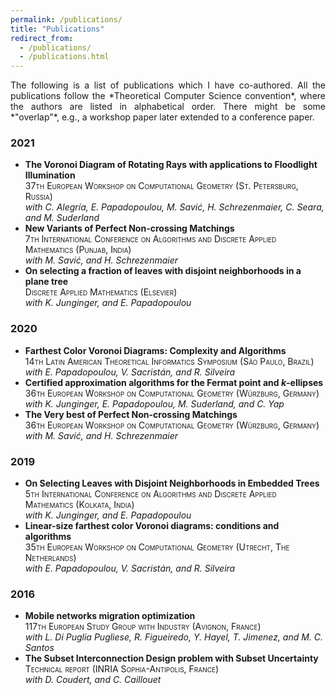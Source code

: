 ```yaml
---
permalink: /publications/
title: "Publications"
redirect_from: 
  - /publications/
  - /publications.html
---
```


<!-- The following is a list of publications which I have co-authored, and were presented in journals, conferences, workshops, etc.
All the publications follow the *Theoretical Computer Science convention*, where the authors are listed in alphabetical order.
There might be some *"overlap"*, e.g., a *(short)* workshop paper might later extend and appear as a *(full)* conference paper.
 -->
 <div style="text-align: justify">  
The following is a list of publications which I have co-authored.
All the publications follow the *Theoretical Computer Science convention*, where the authors are listed in alphabetical order.
There might be some *"overlap"*, e.g., a workshop paper later extended to a conference paper.
</div>


### 2021
- **The Voronoi Diagram of Rotating Rays with applications to Floodlight Illumination**\
	<span style="font-variant:small-caps;">37th European Workshop on Computational Geometry (St. Petersburg, Russia)</span>\
	*with C. Alegría, E. Papadopoulou, M. Savić, H. Schrezenmaier, C. Seara, and M. Suderland*
- **New Variants of Perfect Non-crossing Matchings**\
	<span style="font-variant:small-caps;">7th International Conference on Algorithms and Discrete Applied Mathematics (Punjab, India)</span>\
	*with M. Savić, and H. Schrezenmaier*
- **On selecting a fraction of leaves with disjoint neighborhoods in a plane tree**\
	<span style="font-variant:small-caps;">Discrete Applied Mathematics (Elsevier)</span>\
	*with K. Junginger, and E. Papadopoulou*


### 2020
- **Farthest Color Voronoi Diagrams: Complexity and Algorithms**\
	<span style="font-variant:small-caps;">14th Latin American Theoretical Informatics Symposium (São Paulo, Brazil)</span>\
	*with E. Papadopoulou, V. Sacristán, and R. Silveira*
- **Certified approximation algorithms for the Fermat point and $k$-ellipses**\
	<span style="font-variant:small-caps;">36th European Workshop on Computational Geometry (Würzburg, Germany)</span>\
	*with K. Junginger, E. Papadopoulou, M. Suderland, and C. Yap*
- **The Very best of Perfect Non-crossing Matchings**\
	<span style="font-variant:small-caps;">36th European Workshop on Computational Geometry (Würzburg, Germany)</span>\
	*with M. Savić, and H. Schrezenmaier*

### 2019
- **On Selecting Leaves with Disjoint Neighborhoods in Embedded Trees**\
	<span style="font-variant:small-caps;">5th International Conference on Algorithms and Discrete Applied Mathematics (Kolkata, India)</span>\
	*with K. Junginger, and E. Papadopoulou*
- **Linear-size farthest color Voronoi diagrams: conditions and algorithms**\
	<span style="font-variant:small-caps;">35th European Workshop on Computational Geometry (Utrecht, The Netherlands)</span>\
	*with E. Papadopoulou, V. Sacristán, and R. Silveira*


### 2016
- **Mobile networks migration optimization**\
	<span style="font-variant:small-caps;">117th European Study Group with Industry (Avignon, France)</span>\
	*with L. Di Puglia Pugliese, R. Figueiredo, Y. Hayel, T. Jimenez, and M. C. Santos*
- **The Subset Interconnection Design problem with Subset Uncertainty**\
	<span style="font-variant:small-caps;">Technical report (INRIA Sophia-Antipolis, France)</span>\
	*with D. Coudert, and C. Caillouet*